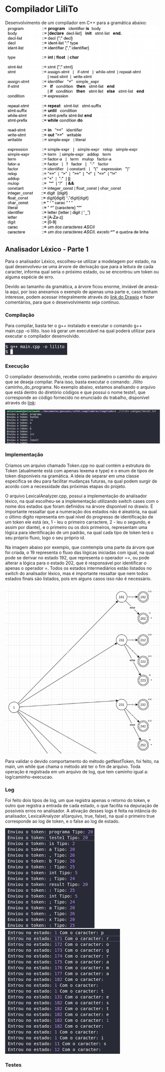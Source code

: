 # Compilador LiliTo
Desenvolvimento de um compilador em C++ para a gramática abaixo: 
<img alt="Gramática da linguagem" src="github/gramatica.png" />

## Analisador Léxico - Parte 1

Para o analisador Léxico, escolheu-se utilizar a modelagem por estado, na qual desenvolveu-se uma árvore de derivação que para a leitura de cada caracter, informa qual seria o próximo estado, ou se encontrou um token ou alguma espécie de erro.

Devido ao tamanho da gramática, a árvore ficou enorme, inviável de anexá-la aqui, por isso anexamos o exemplo de apenas uma parte e, caso tenham interesse, podem acessar integralmente através do [link do Drawio](https://drive.google.com/file/d/13-J8tpEmDeckLj1NGf_um_Rm7pPuR3NM/view?usp=sharing) e fazer comentários, para que o desenvolvimento seja contínuo.

### Compilação

Para compilar, basta ter o g++ instalado e executar o comando g++ main.cpp -o lilito. Isso irá gerar um executável na qual poderá utilizar para executar o compilador desenvolvido.

<img alt="Compilando o compilador" src="github/compilando.png" />

### Execução

O compilador desenvolvido, recebe como parâmetro o caminho do arquivo que se deseja compilar. Para isso, basta executar o comando: ./lilito caminho_do_programa. No exemplo abaixo, estamos analisando o arquivo que está dentro do diretório códigos e que possui o nome teste1, que corresponde ao código fornecido no enunciado do trabalho, disponível através do [link](github/enunciado.pdf):

<img alt="Executando o compilador Lilito" src="github/executando.png" />

### Implementação

Criamos um arquivo chamado Token.cpp no qual contém a estrutura do Token (atualmente está com apenas lexema e type) e o enum de tipos de token disponíveis na gramática. A ideia de separar em uma classe específica se deu para facilitar mudanças futuras, na qual podem surgir de acordo com a necessidade das próximas etapas do projeto.

O arquivo LexicalAnalyzer.cpp, possui a implementação do analisador léxico, na qual escolheu-se a implementação utilizando switch cases com o nome dos estados que foram definidos na árvore disponível no drawio. É importante ressaltar que a numeração dos estados não é aleatória, na qual o último dígito representa em qual nível do progresso de identificação de um token ele está (ex, 1 - leu o primeiro carractere, 2 - leu o segundo, e assim por diante), e o primeiro ou os dois primeiros, representam uma lógica para identificação de um padrão, na qual cada tipo de token terá o seu próprio fluxo, logo o seu próprio id.

Na imagem abaixo por exemplo, que comtempla uma parte da árvore que foi criada, o 19 representa o fluxo das lógicas iniciadas com igual, na qual pode se derivar no estado 192, que representa o operador ==, ou pode alterar a lógica para o estado 202, que é responsável por identificar o apenas o operador =. Todos os estados intermediários estão listados no switch do analisador léxico, mas é importante ressaltar que nem todos estados finais são listados, pois em alguns casos isso não é necessário.

<img alt="Parte da árvore" src="github/drawio.png" />

Para validar o devido comportamento do método getNextToken, foi feito, na main, um while que chama o método até ter o fim de arquivo. Toda operação é registrada em um arquivo de log, que tem caminho igual a: log/caminho-execucao. 

### Log

Foi feito dois tipos de log, um que registra apenas o retorno do token, e outro que registra a entrada de cada estado, o que facilita na depuração de possíveis erros no analisador. A ativação desses logs é feita na intância do analisador, LexicalAnalyzer a1(arquivo, true, false), na qual o primeiro true corresponde ao log de token, e o false ao log de estado.

![Log de token](github/logToken.png)
![Log de estado](github/logEstado.png)

### Testes
